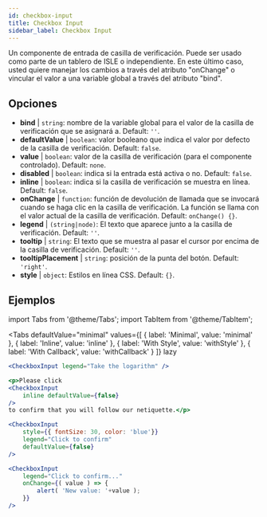 ```yaml
---
id: checkbox-input
title: Checkbox Input
sidebar_label: Checkbox Input
---
```


Un componente de entrada de casilla de verificación. Puede ser usado como parte de un tablero de ISLE o independiente. En este último caso, usted quiere manejar los cambios a través del atributo "onChange" o vincular el valor a una variable global a través del atributo "bind".

## Opciones

* __bind__ | `string`: nombre de la variable global para el valor de la casilla de verificación que se asignará a. Default: `''`.
* __defaultValue__ | `boolean`: valor booleano que indica el valor por defecto de la casilla de verificación. Default: `false`.
* __value__ | `boolean`: valor de la casilla de verificación (para el componente controlado). Default: `none`.
* __disabled__ | `boolean`: indica si la entrada está activa o no. Default: `false`.
* __inline__ | `boolean`: indica si la casilla de verificación se muestra en línea. Default: `false`.
* __onChange__ | `function`: función de devolución de llamada que se invocará cuando se haga clic en la casilla de verificación. La función se llama con el valor actual de la casilla de verificación. Default: `onChange() {}`.
* __legend__ | `(string|node)`: El texto que aparece junto a la casilla de verificación. Default: `''`.
* __tooltip__ | `string`: El texto que se muestra al pasar el cursor por encima de la casilla de verificación. Default: `''`.
* __tooltipPlacement__ | `string`: posición de la punta del botón. Default: `'right'`.
* __style__ | `object`: Estilos en línea CSS. Default: `{}`.


## Ejemplos

import Tabs from '@theme/Tabs';
import TabItem from '@theme/TabItem';

<Tabs
    defaultValue="minimal"
    values={[
        { label: 'Minimal', value: 'minimal' },
        { label: 'Inline', value: 'inline' },
        { label: 'With Style', value: 'withStyle' },
        { label: 'With Callback', value: 'withCallback' }
    ]}
    lazy
>


<TabItem value="minimal">

```jsx live
<CheckboxInput legend="Take the logarithm" />
```
</TabItem>

<TabItem value="inline">

```jsx live
<p>Please click
<CheckboxInput
    inline defaultValue={false}
/>
to confirm that you will follow our netiquette.</p>
```
</TabItem>


<TabItem value="withStyle">

```jsx live
<CheckboxInput
    style={{ fontSize: 30, color: 'blue'}}
    legend="Click to confirm"
    defaultValue={false}
/>
```
</TabItem>

<TabItem value="withCallback">

```jsx live
<CheckboxInput
    legend="Click to confirm..."
    onChange={( value ) => {
        alert( 'New value: '+value );
    }}
/>
```

</TabItem>

</Tabs>

